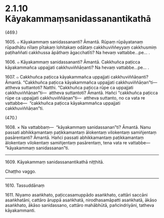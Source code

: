

# 2.1.10 Kāyakammaṃsanidassanantikathā




(469.)

1605\. ๐ Kāyakammaṃ sanidassananti? Āmantā. Rūpaṃ rūpāyatanaṃ rūpadhātu nīlaṃ pītakaṃ lohitakaṃ odātaṃ cakkhuviññeyyaṃ cakkhusmiṃ paṭihaññati cakkhussa āpāthaṃ āgacchatīti? Na hevaṃ vattabbe…pe… .

1606\. ๐ Kāyakammaṃ sanidassananti? Āmantā. Cakkhuñca paṭicca kāyakammañca uppajjati cakkhuviññāṇanti? Na hevaṃ vattabbe…pe… .

1607\. ๐ Cakkhuñca paṭicca kāyakammañca uppajjati cakkhuviññāṇanti? Āmantā. “Cakkhuñca paṭicca kāyakammañca uppajjati cakkhuviññāṇan”ti—  attheva suttantoti? Natthi. “Cakkhuñca paṭicca rūpe ca uppajjati cakkhuviññāṇan”ti—  attheva suttantoti? Āmantā. Hañci “cakkhuñca paṭicca rūpe ca uppajjati cakkhuviññāṇan”ti—  attheva suttanto, no ca vata re vattabbe—  “cakkhuñca paṭicca kāyakammañca uppajjati cakkhuviññāṇan”ti.

(470.)

1608\. × Na vattabbaṃ—  “kāyakammaṃ sanidassanan”ti? Āmantā. Nanu passati abhikkamantaṃ paṭikkamantaṃ ālokentaṃ vilokentaṃ samiñjentaṃ pasārentanti? Āmantā. Hañci passati abhikkamantaṃ paṭikkamantaṃ ālokentaṃ vilokentaṃ samiñjentaṃ pasārentaṃ, tena vata re vattabbe—  “kāyakammaṃ sanidassanan”ti.

---

1609\. Kāyakammaṃ sanidassanantikathā niṭṭhitā.

  
Chaṭṭho vaggo.



---

1610\. Tassuddānaṃ



1611\. Niyamo asaṅkhato, paṭiccasamuppādo asaṅkhato, cattāri saccāni asaṅkhatāni, cattāro āruppā asaṅkhatā, nirodhasamāpatti asaṅkhatā, ākāso asaṅkhato, ākāso sanidassano, cattāro mahābhūtā, pañcindriyāni, tatheva kāyakammanti.



